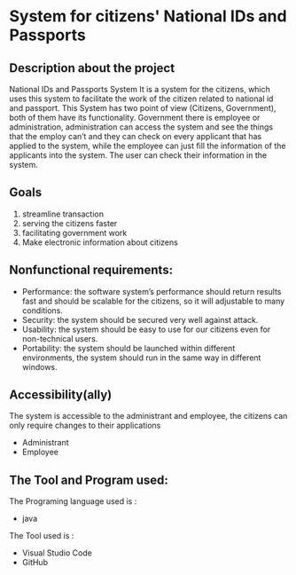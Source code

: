 # System for citizens' National IDs and Passports

## Description about the project
National IDs and Passports System It is a system for the citizens, which uses this system to facilitate the work of the citizen related to national id and passport. This System has two point of view (Citizens, Government), both of them have its functionality. Government there is employee or administration, administration can access the system and see the things that the employ can’t and they can check on every applicant that has applied to the system, while the employee can just fill the information of the applicants into the system. The user can check their information in the system.
 
 ## Goals
  1. streamline transaction 
  2. serving the citizens faster
  3. facilitating government work
  4. Make electronic information about citizens
 
 ## Nonfunctional requirements:
- Performance: the software system’s performance should return results fast and should be scalable for the citizens, so it will adjustable to many conditions.
- Security: the system should be secured very well against attack.
- Usability: the system should be easy to use for our citizens even for non-technical users.
- Portability: the system should be launched within different environments, the system should run in the same way in different windows.
 
## Accessibility(ally)
The system is accessible to the administrant and employee, the citizens can only require changes to their applications 
 - Administrant 
 - Employee

 ## The Tool and Program used:
The Programing language used is :
- java

The Tool used is :
- Visual Studio Code
- GitHub
